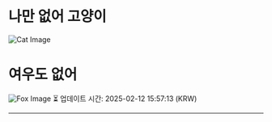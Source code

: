 
# 나만 없어 고양이

![Cat Image](https://cdn2.thecatapi.com/images/1ov.jpg)

# 여우도 없어
![Fox Image](https://randomfox.ca/images/84.jpg)
⏳ 업데이트 시간: 2025-02-12 15:57:13 (KRW)

---
